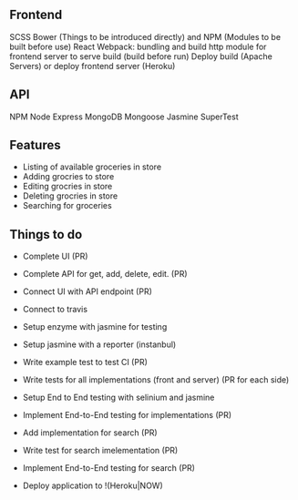 Frontend
-----------------

SCSS
Bower (Things to be introduced directly) and NPM (Modules to be built before use)
React
Webpack: bundling and build
http module for frontend server to serve build (build before run)
Deploy build (Apache Servers) or deploy frontend server (Heroku)


API
--------------------

NPM
Node
Express
MongoDB
Mongoose
Jasmine
SuperTest


Features
------------------------------

- Listing of available groceries in store
- Adding grocries to store
- Editing grocries in store
- Deleting grocries in store
- Searching for groceries

Things to do
------------------------------

- Complete UI (PR)
- Complete API for get, add, delete, edit. (PR)
- Connect UI with API endpoint (PR)
- Connect to travis
- Setup enzyme with jasmine for testing
- Setup jasmine with a reporter (instanbul)
- Write example test to test CI (PR)
- Write tests for all implementations (front and server) (PR for each side)
- Setup End to End testing with selinium and jasmine
- Implement End-to-End testing for implementations (PR)

- Add implementation for search (PR)
- Write test for search imelementation (PR)
- Implement End-to-End testing for search (PR)

- Deploy application to !(Heroku|NOW)

